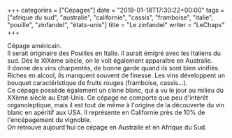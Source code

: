 +++
categories = ["Cépages"]
date = "2019-01-18T17:30:22+00:00"
tags = ["afrique du sud", "australie", "californie", "cassis", "framboise", "italie", "pouille", "zinfandel", "états-unis"] 
title = "Le zinfandel"
writer = "LeChaps"
+++

Cépage américain.  
Il serait originaire des Pouilles en Italie. Il aurait émigré avec les Italiens du sud. Dès le XIXème siècle, on le voit également apparaître en Australie.  
Il donne des vins charpentés, de bonne garde quand ils sont bien vinifiés. Riches en alcool, ils manquent souvent de finesse. Les vins développent un bouquet caractéristique de fruits rouges (framboise, cassis...).  
Ce cépage possède également un clone blanc, qui a vu le jour au milieu du XXème siècle au Etat-Unis. Ce cépage ne comporte que peu d'intérêt organoleptique, mais il est tout de même à l'origine de la découverte du vin blanc en apéritif aux USA. Il représente en Californie près de 10% de l'encépagement du vignoble.  
On retrouve aujourd'hui ce cépage en Australie et en Afrique du Sud.